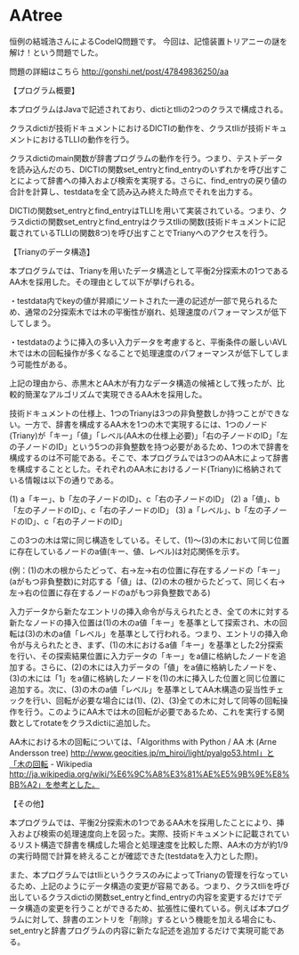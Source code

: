 AAtree
======
恒例の結城浩さんによるCodeIQ問題です。
今回は、記憶装置トリアニーの謎を解け！という問題でした。

問題の詳細はこちら http://gonshi.net/post/47849836250/aa

【プログラム概要】

本プログラムはJavaで記述されており、dictiとtlliの2つのクラスで構成される。

クラスdictiが技術ドキュメントにおけるDICTIの動作を、クラスtlliが技術ドキュメントにおけるTLLIの動作を行う。

クラスdictiのmain関数が辞書プログラムの動作を行う。つまり、テストデータを読み込んだのち、DICTIの関数set_entryとfind_entryのいずれかを呼び出すことによって辞書への挿入および検索を実現する。さらに、find_entryの戻り値の合計を計算し、testdataを全て読み込み終えた時点でそれを出力する。

DICTIの関数set_entryとfind_entryはTLLIを用いて実装されている。つまり、クラスdictiの関数set_entryとfind_entryはクラスtlliの関数(技術ドキュメントに記載されているTLLIの関数8つ)を呼び出すことでTrianyへのアクセスを行う。

【Trianyのデータ構造】

本プログラムでは、Trianyを用いたデータ構造として平衡2分探索木の1つであるAA木を採用した。その理由として以下が挙げられる。

・testdata内でkeyの値が昇順にソートされた一連の記述が一部で見られるため、通常の2分探索木では木の平衡性が崩れ、処理速度のパフォーマンスが低下してしまう。

・testdataのように挿入の多い入力データを考慮すると、平衡条件の厳しいAVL木では木の回転操作が多くなることで処理速度のパフォーマンスが低下してしまう可能性がある。

上記の理由から、赤黒木とAA木が有力なデータ構造の候補として残ったが、比較的簡潔なアルゴリズムで実現できるAA木を採用した。

技術ドキュメントの仕様上、1つのTrianyは3つの非負整数しか持つことができない。一方で、辞書を構成するAA木を1つの木で実現するには、1つのノード(Triany)が「キー」「値」「レベル(AA木の仕様上必要)」「右の子ノードのID」「左の子ノードのID」という5つの非負整数を持つ必要があるため、1つの木で辞書を構成するのは不可能である。そこで、本プログラムでは3つのAA木によって辞書を構成することとした。それぞれのAA木におけるノード(Triany)に格納されている情報は以下の通りである。

(1) a「キー」、b「左の子ノードのID」、c「右の子ノードのID」
(2) a「値」、b「左の子ノードのID」、c「右の子ノードのID」
(3) a「レベル」、b「左の子ノードのID」、c「右の子ノードのID」

この3つの木は常に同じ構造をしている。そして、(1)～(3)の木において同じ位置に存在しているノードのa値(キー、値、レベル)は対応関係を示す。

(例：(1)の木の根からたどって、右→左→右の位置に存在するノードの「キー」(aがもつ非負整数)に対応する「値」は、(2)の木の根からたどって、同じく右→左→右の位置に存在するノードのaがもつ非負整数である)

入力データから新たなエントリの挿入命令が与えられたとき、全ての木に対する新たなノードの挿入位置は(1)の木のa値「キー」を基準として探索され、木の回転は(3)の木のa値「レベル」を基準として行われる。つまり、エントリの挿入命令が与えられたとき、まず、(1)の木におけるa値「キー」を基準とした2分探索を行い、その探索結果位置に入力データの「キー」をa値に格納したノードを追加する。さらに、(2)の木には入力データの「値」をa値に格納したノードを、(3)の木には「1」をa値に格納したノードを(1)の木に挿入した位置と同じ位置に追加する。次に、(3)の木のa値「レベル」を基準としてAA木構造の妥当性チェックを行い、回転が必要な場合には(1)、(2)、(3)全ての木に対して同等の回転操作を行う。このようにAA木では木の回転が必要であるため、これを実行する関数としてrotateをクラスdictiに追加した。

AA木における木の回転については、「Algorithms with Python / AA 木 (Arne Andersson tree) http://www.geocities.jp/m_hiroi/light/pyalgo53.html」と「木の回転 - Wikipedia http://ja.wikipedia.org/wiki/%E6%9C%A8%E3%81%AE%E5%9B%9E%E8%BB%A2」を参考とした。


【その他】

本プログラムでは、平衡2分探索木の1つであるAA木を採用したことにより、挿入および検索の処理速度向上を図った。実際、技術ドキュメントに記載されているリスト構造で辞書を構成した場合と処理速度を比較した際、AA木の方が約1/9の実行時間で計算を終えることが確認できた(testdataを入力とした際)。

また、本プログラムではtlliというクラスのみによってTrianyの管理を行なっているため、上記のようにデータ構造の変更が容易である。つまり、クラスtlliを呼び出しているクラスdictiの関数set_entryとfind_entryの内容を変更するだけでデータ構造の変更を行うことができるため、拡張性に優れている。例えば本プログラムに対して、辞書のエントリを「削除」するという機能を加える場合にも、set_entryと辞書プログラムの内容に新たな記述を追加するだけで実現可能である。


